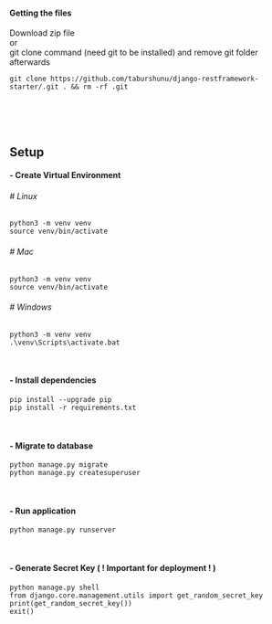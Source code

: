 #### Getting the files
Download zip file<br> 
or <br>
git clone command (need git to be installed) and remove git folder afterwards
```
git clone https://github.com/taburshunu/django-restframework-starter/.git . && rm -rf .git
```
<br><br><br>

## Setup

#### - Create Virtual Environment

###### # Linux
```
python3 -m venv venv
source venv/bin/activate
```

###### # Mac
```
python3 -m venv venv
source venv/bin/activate
```

###### # Windows
```
python3 -m venv venv
.\venv\Scripts\activate.bat
```

<br>

#### - Install dependencies
```
pip install --upgrade pip
pip install -r requirements.txt
```

<br>

#### - Migrate to database
```
python manage.py migrate
python manage.py createsuperuser
```

<br>

#### - Run application
```
python manage.py runserver
```

<br>

#### - Generate Secret Key ( ! Important for deployment ! )
```
python manage.py shell
from django.core.management.utils import get_random_secret_key
print(get_random_secret_key())
exit()
```


